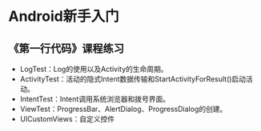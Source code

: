 Android新手入门
========
## 《第一行代码》课程练习
* LogTest：Log的使用以及Activity的生命周期。
* ActivityTest：活动的隐式Intent数据传输和StartActivityForResult()启动活动。
* IntentTest：Intent调用系统浏览器和拨号界面。
* ViewTest：ProgressBar、AlertDialog、ProgressDialog的创建。
* UICustomViews：自定义控件
